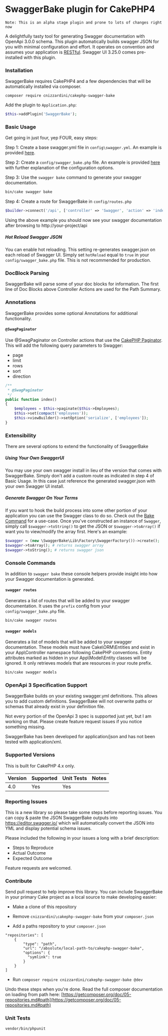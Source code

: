 # SwaggerBake plugin for CakePHP4

`Note: This is an alpha stage plugin and prone to lots of changes right now`

A delightfully tasty tool for generating Swagger documentation with OpenApi 3.0.0 schema. This plugin automatically 
builds swagger JSON for you with minimal configuration and effort. It operates on convention and assumes your 
application is [RESTful](https://book.cakephp.org/4/en/development/rest.html). Swagger UI 3.25.0 comes pre-installed 
with this plugin.

### Installation

SwaggerBake requires CakePHP4 and a few dependencies that will be automatically installed via composer.

```
composer require cnizzardini/cakephp-swagger-bake
```

Add the plugin to `Application.php`:

```php
$this->addPlugin('SwaggerBake');
```

### Basic Usage

Get going in just four, yep FOUR, easy steps:

Step 1: Create a base swagger.yml file in `config\swagger.yml`. An example is provided [here](assets/swagger.yml). 

Step 2: Create a `config/swagger_bake.php` file. An example is provided [here](assets/swagger_bake.php) with further 
explanation of the configuration options.

Step 3: Use the `swagger bake` command to generate your swagger documentation. 

```sh
bin/cake swagger bake
```

Step 4: Create a route for SwaggerBake in `config/routes.php`

```php
$builder->connect('/api', ['controller' => 'Swagger', 'action' => 'index', 'plugin' => 'SwaggerBake']);
```

Using the above example you should now see your swagger documentation after browsing to http://your-project/api

##### Hot Reload Swagger JSON

You can enable hot reloading. This setting re-generates swagger.json on each reload of Swagger UI. Simply set 
`hotReload` equal to `true` in your `config/swagger_bake.php` file. This is not recommended for production.

### DocBlock Parsing

SwaggerBake will parse some of your doc blocks for information. The first line of Doc Blocks above Controller Actions 
are used for the Path Summary. 

### Annotations

SwaggerBake provides some optional Annotations for additional functionality.

#### `@SwagPaginator`
Use @SwagPaginator on Controller actions that use the 
[CakePHP Paginator](https://book.cakephp.org/4/en/controllers/components/pagination.html). This will add the following 
query parameters to Swagger:
- page
- limit
- rows
- sort
- direction

```php
/**
 * @SwagPaginator
 */
public function index()
{
    $employees = $this->paginate($this->Employees);
    $this->set(compact('employees'));
    $this->viewBuilder()->setOption('serialize', ['employees']);
}
```

### Extensibility

There are several options to extend the functionality of SwaggerBake

##### Using Your Own SwaggerUI

You may use your own swagger install in lieu of the version that comes with SwaggerBake. Simply don't add a custom 
route as indicated in step 4 of Basic Usage. In this case just reference the generated swagger.json with your own 
Swagger UI install.

##### Generate Swagger On Your Terms

If you want to hook the build process into some other portion of your application you can use the Swagger class to do
so. Check out the [Bake Command](src/Command/BakeCommand.php) for a use-case. Once you've constructed an instance of 
`Swagger`, simply call `$swagger->toString()` to get the JSON or `$swagger->toArray()` if want you to view/modify the 
array first. Here's an example:

```php
$swagger = (new \SwaggerBake\Lib\Factory\SwaggerFactory())->create();
$swagger->toArray(); # returns swagger array
$swagger->toString(); # returns swagger json
```

### Console Commands

In addition to `swagger bake` these console helpers provide insight into how your Swagger documentation is generated.

#### `swagger routes` 
Generates a list of routes that will be added to your swagger documentation. It uses the `prefix` 
config from your `config/swagger_bake.php` file.

```sh
bin/cake swagger routes
```

#### `swagger models` 
Generates a list of models that will be added to your swagger documentation. These models must have Cake\ORM\Entities 
and exist in your App\Controller namespace following CakePHP conventions. Entity attributes marked as hidden in your 
App\Model\Entity classes will be ignored. It only retrieves models that are resources in your route prefix.

```sh
bin/cake swagger models
```

### OpenApi 3 Specification Support

SwaggerBake builds on your existing swagger.yml definitions. This allows you to add custom definitions. SwaggerBake 
will not overwrite paths or schemas that already exist in your definition file. 

Not every portion of the OpenApi 3 spec is supported just yet, but I am working on that. Please create feature request 
issues if you notice something missing.

SwaggerBake has been developed for application/json and has not been tested with application/xml.

### Supported Versions

This is built for CakePHP 4.x only.

| Version  | Supported | Unit Tests | Notes |
| ------------- | ------------- | ------------- | ------------- |
| 4.0 | Yes  | Yes |  |

### Reporting Issues

This is a new library so please take some steps before reporting issues. You can copy & paste the JSON SwaggerBake 
outputs into https://editor.swagger.io/ which will automatically convert the JSON into YML and display potential 
schema issues.

Please included the following in your issues a long with a brief description:

- Steps to Reproduce
- Actual Outcome
- Expected Outcome

Feature requests are welcomed.

### Contribute

Send pull request to help improve this library. You can include SwaggerBake in your primary Cake project as a 
local source to make developing easier:

- Make a clone of this repository

- Remove `cnizzardini\cakephp-swagger-bake` from your `composer.json`

- Add a paths repository to your `composer.json`
```
"repositories": [
    {
        "type": "path",
        "url": "/absolute/local-path-to/cakephp-swagger-bake",
        "options": {
          "symlink": true
        }
    }
]
```
- Run `composer require cnizzardini/cakephp-swagger-bake @dev`

Undo these steps when you're done. Read the full composer documentation on loading from path here: 
[https://getcomposer.org/doc/05-repositories.md#path](https://getcomposer.org/doc/05-repositories.md#path)

### Unit Tests

```sh
vendor/bin/phpunit
```